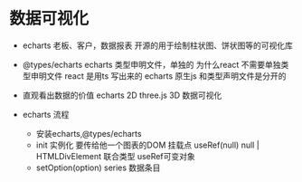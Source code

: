 # 数据可视化

- echarts
    老板、客户，数据报表
    开源的用于绘制柱状图、饼状图等的可视化库
- @types/echarts
    echarts 类型申明文件，单独的 
    为什么react 不需要单独类型申明文件
    react 是用ts 写出来的
    echarts 原生js 和类型声明文件是分开的

- 直观看出数据的价值
    echarts 2D
    three.js 3D
    数据可视化

- echarts 流程
    - 安装echarts,@types/echarts
    - init 实例化
        要传给他一个图表的DOM 挂载点
        useRef<HTMLDivElement>(null)
        null | HTMLDivElement
        联合类型 useRef可变对象 
    - setOption(option)
        series 数据条目